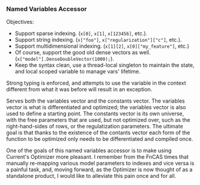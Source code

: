 ### Named Variables Accessor

Objectives:

* Support sparse indexing. (`x[0]`, `x[1]`, `x[123456]`, etc.).
* Support string indexing. (`x["foo"]`, `x["regularization"]["c"]`, etc.).
* Support multidimensional indexing. (`x[1][2]`, `x[0]["my_feature"]`, etc.)
* Of course, support the good old dense vectors as well. (`x["model"].DenseDoubleVector(1000);`).
* Keep the syntax clean, use a thread-local singleton to maintain the state, and local scoped variable to manage vars' lifetime.

Strong typing is enforced, and attempts to use the variable in the context different from what it was before will result in an exception.

Serves both the variables vector and the constants vector. The variables vector is what is differentiated and optimized; the variables vector is also used to define a starting point. The constants vector is its own universe, with the free parameters that are used, but not optimized over, such as the right-hand-sides of rows, or the regulatization parameters. The ultimate goal is that thanks to the existence of the contants vector each form of the function to be optimized only needs to be differentiated and compiled once.

One of the goals of this named variables accessor is to make using Current's Optimizer more pleasant. I remember from the FnCAS times that manually re-mapping various model parameters to indexes and vice versa is a painful task, and, moving forward, as the Optimizer is now thought of as a standalone product, I would like to alleviate this pain once and for all.
